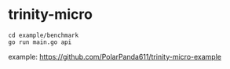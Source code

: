 # trinity-micro

```
cd example/benchmark
go run main.go api
```

example:
https://github.com/PolarPanda611/trinity-micro-example